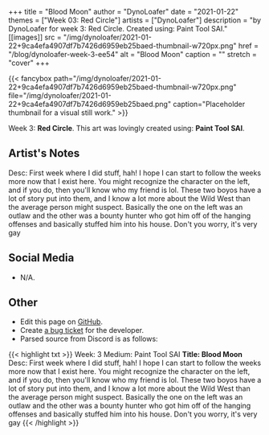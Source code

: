 +++
title =       "Blood Moon"
author =      "DynoLoafer"
date =        "2021-01-22"
themes =      ["Week 03: Red Circle"]
artists =     ["DynoLoafer"]
description = "by DynoLoafer for week 3: Red Circle. Created using: Paint Tool SAI."
[[images]]
      src = "/img/dynoloafer/2021-01-22+9ca4efa4907df7b7426d6959eb25baed-thumbnail-w720px.png"
      href = "/blog/dynoloafer-week-3-ee54"
      alt = "Blood Moon"
      caption = ""
      stretch = "cover"
+++

{{< fancybox path="/img/dynoloafer/2021-01-22+9ca4efa4907df7b7426d6959eb25baed-thumbnail-w720px.png" file="/img/dynoloafer/2021-01-22+9ca4efa4907df7b7426d6959eb25baed.png" caption="Placeholder thumbnail for a visual still work." >}}


Week 3: **Red Circle**. This art was lovingly created using: **Paint Tool SAI**.

## Artist's Notes

Desc: First week where I did stuff, hah! I hope I can start to follow the weeks more now that I exist here. You might recognize the character on the left, and if you do, then you'll know who my friend is lol. These two boyos have a lot of story put into them, and I know a lot more about the Wild West than the average person might suspect. Basically the one on the left was an outlaw and the other was a bounty hunter who got him off of the hanging offenses and basically stuffed him into his house.
Don't you worry, it's very gay

## Social Media

- N/A.

## Other

- Edit this page on [GitHub](https://github.com/teaminkling/web-refresh/edit/main/content/blog/dynoloafer-week-3-ee54.md).
- Create [a bug ticket](https://github.com/teaminkling/web-refresh/issues/new?assignees=&labels=bug&template=problem-report.md&title=) for the developer.
- Parsed source from Discord is as follows:

{{< highlight txt >}}
Week: 3
Medium: Paint Tool SAI
__Title: Blood Moon__
Desc: First week where I did stuff, hah! I hope I can start to follow the weeks more now that I exist here. You might recognize the character on the left, and if you do, then you'll know who my friend is lol. These two boyos have a lot of story put into them, and I know a lot more about the Wild West than the average person might suspect. Basically the one on the left was an outlaw and the other was a bounty hunter who got him off of the hanging offenses and basically stuffed him into his house.
Don't you worry, it's very gay
{{< /highlight >}}